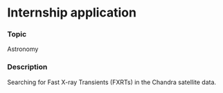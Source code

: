 # Internship application

### Topic
Astronomy

### Description
Searching for Fast X-ray Transients (FXRTs) in the Chandra satellite data.